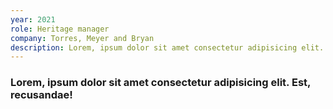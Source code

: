 ```yaml
---
year: 2021
role: Heritage manager
company: Torres, Meyer and Bryan
description: Lorem, ipsum dolor sit amet consectetur adipisicing elit. Est, recusandae!
---
```


### Lorem, ipsum dolor sit amet consectetur adipisicing elit. Est, recusandae!
